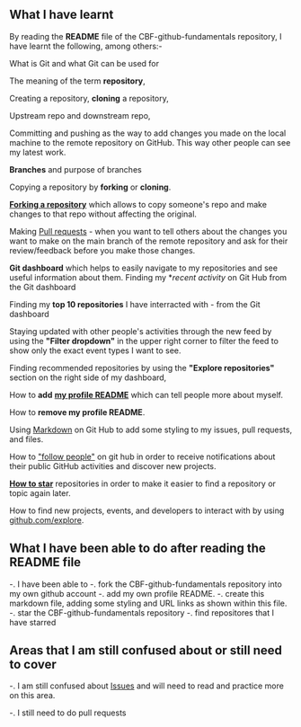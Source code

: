 ## **What I have learnt**

By reading the **README** file of the CBF-github-fundamentals repository, I have learnt the following, among others:-

What is Git and what Git can be used for

The meaning of the term **repository**, 

Creating a repository, **cloning** a repository,

Upstream repo and downstream repo,

Committing and pushing as the way to add changes you made on the local machine to the remote repository on GitHub. This way other people can see my latest work. 

**Branches** and purpose of branches

Copying a repository by **forking** or **cloning**.

[**Forking a repository**](https://docs.github.com/en/pull-requests/collaborating-with-pull-requests/working-with-forks/fork-a-repo) which allows to copy someone's repo and make changes to that repo without affecting the original.

Making [Pull requests](https://docs.github.com/en/pull-requests/collaborating-with-pull-requests/proposing-changes-to-your-work-with-pull-requests/creating-a-pull-request) - when you want to tell others about the changes you want to make on the main branch of the remote repository and ask for their review/feedback before you make those changes.

**Git dashboard** which helps to easily navigate to my repositories and see useful information about them.
Finding my **recent activity* on Git Hub from the Git dashboard

Finding my **top 10 repositories** I have interracted with - from the Git dashboard

Staying updated with other people's activities through the new feed by using the  **"Filter dropdown"** in the upper right corner to filter the feed to show only the exact event types I want to see.

Finding recommended repositories by using the **"Explore repositories"** section on the right side of my dashboard,

How to **add** [**my profile README**](https://docs.github.com/en/account-and-profile/setting-up-and-managing-your-github-profile/customizing-your-profile/managing-your-profile-readme#prerequisites) which can tell people more about myself.

How to **remove my profile README**.

Using [Markdown](https://docs.github.com/en/get-started/writing-on-github/getting-started-with-writing-and-formatting-on-github/basic-writing-and-formatting-syntax) on Git Hub to add some styling to my issues, pull requests, and files.

How to ["follow people"](https://docs.github.com/en/get-started/exploring-projects-on-github/following-people) on git hub in order to receive notifications about their public GitHub activities and discover new projects.

[**How to star**](https://docs.github.com/en/get-started/exploring-projects-on-github/saving-repositories-with-stars) repositories in order to make it easier to find a repository or topic again later. 


How to find new projects, events, and developers to interact with by using [github.com/explore](github.com/explore).

## **What I have been able to do after reading the README file**

-. I have been able to
 -. fork the CBF-github-fundamentals repository into my own github account
 -. add my own profile README.
 -. create this markdown file, adding some styling and URL links as shown within this file.
 -. star the CBF-github-fundamentals repository
 -. find repositores that I have starred 
 
## **Areas that I am still confused about or still need to cover**

-. I am still confused about [Issues](https://docs.github.com/en/issues/tracking-your-work-with-issues/about-issues) and will need to read and practice more on this area.

-. I still need to do pull requests
